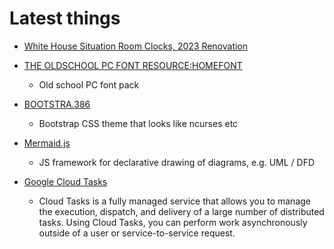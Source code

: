 # Latest things

* [White House Situation Room Clocks, 2023 Renovation](https://danielsmith-eu.github.io/white-house-situation-room-clocks-2023-renovation/)

* [THE OLDSCHOOL PC FONT RESOURCE:HOMEFONT](https://int10h.org/oldschool-pc-fonts/readme/#history)
  * Old school PC font pack
* [BOOTSTRA.386](https://kristopolous.github.io/BOOTSTRA.386/getting-started.html)
  * Bootstrap CSS theme that looks like ncurses etc
* [Mermaid.js](https://mermaid-js.github.io/mermaid/#/)
  * JS framework for declarative drawing of diagrams, e.g. UML / DFD
* [Google Cloud Tasks](https://cloud.google.com/tasks)
  * Cloud Tasks is a fully managed service that allows you to manage the execution, dispatch, and delivery of a large number of distributed tasks. Using Cloud Tasks, you can perform work asynchronously outside of a user or service-to-service request.
